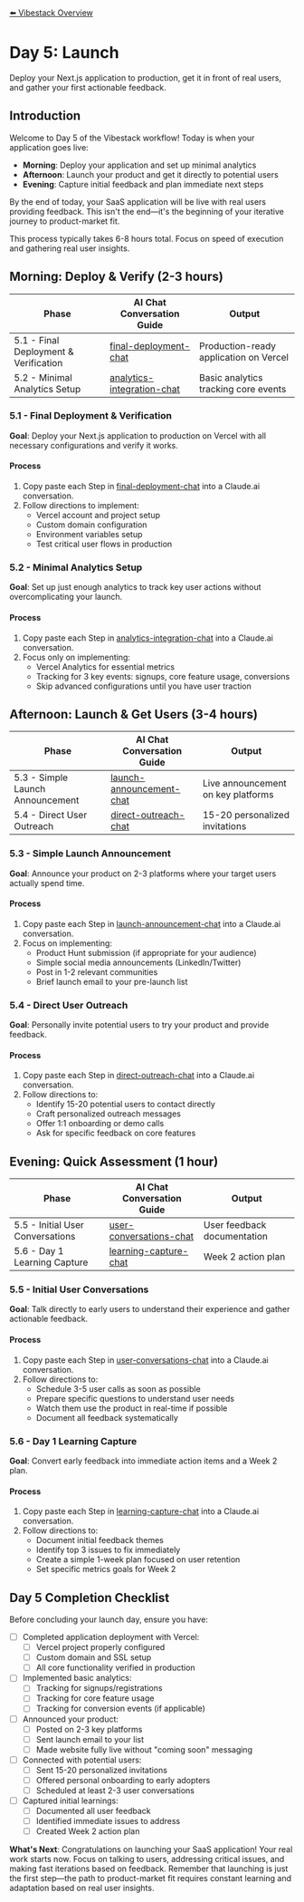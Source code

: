 [⬅️ Vibestack Overview](../README.md)

# Day 5: Launch

Deploy your Next.js application to production, get it in front of real users, and gather your first actionable feedback.

## Introduction
Welcome to Day 5 of the Vibestack workflow! Today is when your application goes live:
- **Morning**: Deploy your application and set up minimal analytics
- **Afternoon**: Launch your product and get it directly to potential users
- **Evening**: Capture initial feedback and plan immediate next steps

By the end of today, your SaaS application will be live with real users providing feedback. This isn't the end—it's the beginning of your iterative journey to product-market fit.

This process typically takes 6-8 hours total. Focus on speed of execution and gathering real user insights.

## Morning: Deploy & Verify (2-3 hours)

| Phase | AI Chat Conversation Guide | Output |
|-------|-----------------|-----------------|
| 5.1 - Final Deployment & Verification | [final-deployment-chat](5.1-final-deployment-chat.md) | Production-ready application on Vercel |
| 5.2 - Minimal Analytics Setup | [analytics-integration-chat](5.2-analytics-integration-chat.md) | Basic analytics tracking core events |

### 5.1 - Final Deployment & Verification

**Goal**: Deploy your Next.js application to production on Vercel with all necessary configurations and verify it works.

#### Process
1. Copy paste each Step in [final-deployment-chat](5.1-final-deployment-chat.md) into a Claude.ai conversation.
2. Follow directions to implement:
   - Vercel account and project setup
   - Custom domain configuration 
   - Environment variables setup
   - Test critical user flows in production

### 5.2 - Minimal Analytics Setup

**Goal**: Set up just enough analytics to track key user actions without overcomplicating your launch.

#### Process
1. Copy paste each Step in [analytics-integration-chat](5.2-analytics-integration-chat.md) into a Claude.ai conversation.
2. Focus only on implementing:
   - Vercel Analytics for essential metrics
   - Tracking for 3 key events: signups, core feature usage, conversions
   - Skip advanced configurations until you have user traction

## Afternoon: Launch & Get Users (3-4 hours)

| Phase | AI Chat Conversation Guide | Output |
|-------|-----------------|-----------------|
| 5.3 - Simple Launch Announcement | [launch-announcement-chat](5.3-launch-announcement-chat.md) | Live announcement on key platforms |
| 5.4 - Direct User Outreach | [direct-outreach-chat](5.4-direct-outreach-chat.md) | 15-20 personalized invitations |

### 5.3 - Simple Launch Announcement

**Goal**: Announce your product on 2-3 platforms where your target users actually spend time.

#### Process
1. Copy paste each Step in [launch-announcement-chat](5.3-launch-announcement-chat.md) into a Claude.ai conversation.
2. Focus on implementing:
   - Product Hunt submission (if appropriate for your audience)
   - Simple social media announcements (LinkedIn/Twitter)
   - Post in 1-2 relevant communities
   - Brief launch email to your pre-launch list

### 5.4 - Direct User Outreach

**Goal**: Personally invite potential users to try your product and provide feedback.

#### Process
1. Copy paste each Step in [direct-outreach-chat](5.4-direct-outreach-chat.md) into a Claude.ai conversation.
2. Follow directions to:
   - Identify 15-20 potential users to contact directly
   - Craft personalized outreach messages 
   - Offer 1:1 onboarding or demo calls
   - Ask for specific feedback on core features

## Evening: Quick Assessment (1 hour)

| Phase | AI Chat Conversation Guide | Output |
|-------|-----------------|-----------------|
| 5.5 - Initial User Conversations | [user-conversations-chat](5.5-user-conversations-chat.md) | User feedback documentation |
| 5.6 - Day 1 Learning Capture | [learning-capture-chat](5.6-learning-capture-chat.md) | Week 2 action plan |

### 5.5 - Initial User Conversations

**Goal**: Talk directly to early users to understand their experience and gather actionable feedback.

#### Process
1. Copy paste each Step in [user-conversations-chat](5.5-user-conversations-chat.md) into a Claude.ai conversation.
2. Follow directions to:
   - Schedule 3-5 user calls as soon as possible
   - Prepare specific questions to understand user needs
   - Watch them use the product in real-time if possible
   - Document all feedback systematically

### 5.6 - Day 1 Learning Capture

**Goal**: Convert early feedback into immediate action items and a Week 2 plan.

#### Process
1. Copy paste each Step in [learning-capture-chat](5.6-learning-capture-chat.md) into a Claude.ai conversation.
2. Follow directions to:
   - Document initial feedback themes
   - Identify top 3 issues to fix immediately
   - Create a simple 1-week plan focused on user retention
   - Set specific metrics goals for Week 2

## Day 5 Completion Checklist

Before concluding your launch day, ensure you have:

- [ ] Completed application deployment with Vercel:
  - [ ] Vercel project properly configured
  - [ ] Custom domain and SSL setup
  - [ ] All core functionality verified in production

- [ ] Implemented basic analytics:
  - [ ] Tracking for signups/registrations
  - [ ] Tracking for core feature usage
  - [ ] Tracking for conversion events (if applicable)

- [ ] Announced your product:
  - [ ] Posted on 2-3 key platforms
  - [ ] Sent launch email to your list
  - [ ] Made website fully live without "coming soon" messaging

- [ ] Connected with potential users:
  - [ ] Sent 15-20 personalized invitations
  - [ ] Offered personal onboarding to early adopters
  - [ ] Scheduled at least 2-3 user conversations

- [ ] Captured initial learnings:
  - [ ] Documented all user feedback
  - [ ] Identified immediate issues to address
  - [ ] Created Week 2 action plan

**What's Next**: Congratulations on launching your SaaS application! Your real work starts now. Focus on talking to users, addressing critical issues, and making fast iterations based on feedback. Remember that launching is just the first step—the path to product-market fit requires constant learning and adaptation based on real user insights.